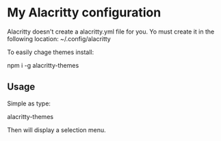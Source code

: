 # My Alacritty configuration

Alacritty doesn't create a alacritty.yml file for you. Yo must create it in the following location: ~/.config/alacritty

To easily chage themes install:

npm i -g alacritty-themes

## Usage 

Simple as type:

alacritty-themes

Then will display a selection menu.
